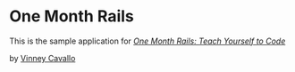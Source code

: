 # One Month Rails

This is the sample application for 
[*One Month Rails: Teach Yourself to Code*](http://onemonthrails.com)

by [Vinney Cavallo](http://www.vinneycavallo.com)